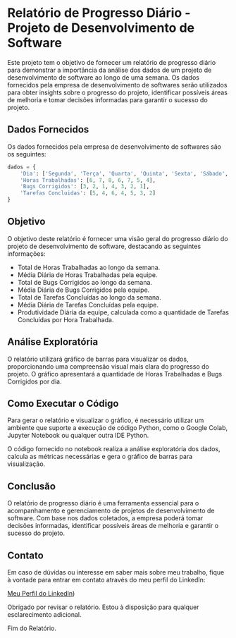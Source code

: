 # Relatório de Progresso Diário - Projeto de Desenvolvimento de Software

Este projeto tem o objetivo de fornecer um relatório de progresso diário para demonstrar a importância da análise dos dados de um projeto de desenvolvimento de software ao longo de uma semana. Os dados fornecidos pela empresa de desenvolvimento de softwares serão utilizados para obter insights sobre o progresso do projeto, identificar possíveis áreas de melhoria e tomar decisões informadas para garantir o sucesso do projeto.

## Dados Fornecidos

Os dados fornecidos pela empresa de desenvolvimento de softwares são os seguintes:

```python
dados = {
    'Dia': ['Segunda', 'Terça', 'Quarta', 'Quinta', 'Sexta', 'Sábado', 'Domingo'],
    'Horas Trabalhadas': [6, 7, 8, 6, 7, 5, 4],
    'Bugs Corrigidos': [3, 2, 1, 4, 3, 2, 1],
    'Tarefas Concluidas': [5, 4, 6, 4, 5, 3, 2]
}
```

## Objetivo

O objetivo deste relatório é fornecer uma visão geral do progresso diário do projeto de desenvolvimento de software, destacando as seguintes informações:

- Total de Horas Trabalhadas ao longo da semana.
- Média Diária de Horas Trabalhadas pela equipe.
- Total de Bugs Corrigidos ao longo da semana.
- Média Diária de Bugs Corrigidos pela equipe.
- Total de Tarefas Concluídas ao longo da semana.
- Média Diária de Tarefas Concluídas pela equipe.
- Produtividade Diária da equipe, calculada como a quantidade de Tarefas Concluídas por Hora Trabalhada.

## Análise Exploratória

O relatório utilizará gráfico de barras para visualizar os dados, proporcionando uma compreensão visual mais clara do progresso do projeto. O gráfico apresentará a quantidade de Horas Trabalhadas e Bugs Corrigidos por dia.
## Como Executar o Código

Para gerar o relatório e visualizar o gráfico, é necessário utilizar um ambiente que suporte a execução de código Python, como o Google Colab, Jupyter Notebook ou qualquer outra IDE Python.

O código fornecido no notebook realiza a análise exploratória dos dados, calcula as métricas necessárias e gera o gráfico de barras para visualização.

## Conclusão

O relatório de progresso diário é uma ferramenta essencial para o acompanhamento e gerenciamento de projetos de desenvolvimento de software. Com base nos dados coletados, a empresa poderá tomar decisões informadas, identificar possíveis áreas de melhoria e garantir o sucesso do projeto.


## Contato

Em caso de dúvidas ou interesse em saber mais sobre meu trabalho, fique à vontade para entrar em contato através do meu perfil do LinkedIn:

[Meu Perfil do LinkedIn](https://www.linkedin.com/in/marcos-retondar/))

Obrigado por revisar o relatório. Estou à disposição para qualquer esclarecimento adicional.

Fim do Relatório.

